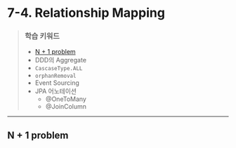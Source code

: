 # 7-4. Relationship Mapping

> ### 학습 키워드
>
> * [N + 1 problem](7-4.-relationship-mapping.md#n-+-1-problem)
> * DDD의 Aggregate
> * `CascaseType.ALL`
> * `orphanRemoval`
> * Event Sourcing
> * JPA 어노테이션
>   * @OneToMany
>   * @JoinColumn

***

## N + 1 problem
